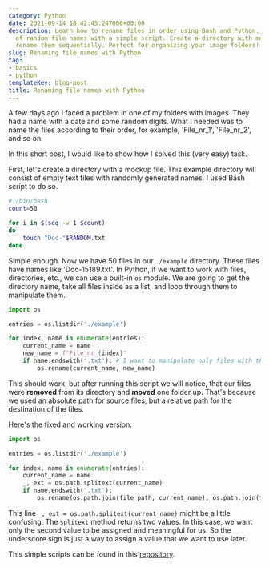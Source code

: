 ```yaml
---
category: Python
date: 2021-09-14 18:42:45.247000+00:00
description: Learn how to rename files in order using Bash and Python. Solve the problem
  of random file names with a simple script. Create a directory with mock files and
  rename them sequentially. Perfect for organizing your image folders!
slug: Renaming file names with Python
tag:
- basics
- python
templateKey: blog-post
title: Renaming file names with Python
---
```


A few days ago I faced a problem in one of my folders with images. They had a name with a date and some random digits. What I needed was to name the files according to their order, for example, 'File_nr_1', 'File_nr_2', and so on.

In this short post, I would like to show how I solved this (very easy) task.

First, let's create a directory with a mockup file. This example directory will consist of empty text files with randomly generated names. I used Bash script to do so.

```bash
#!/bin/bash
count=50

for i in $(seq -w 1 $count)
do
    touch "Doc-"$RANDOM.txt
done
```

Simple enough. Now we have 50 files in our `./example` directory. These files have names like 'Doc-15189.txt'.
In Python, if we want to work with files, directories, etc., we can use a built-in `os` module. We are going to get the directory name, take all files inside as a list, and loop through them to manipulate them.

```python
import os

entries = os.listdir('./example')

for index, name in enumerate(entries):
    current_name = name
    new_name = f"File_nr_{index}"
    if name.endswith('.txt'): # I want to manipulate only files with this extension
        os.rename(current_name, new_name)
```

This should work, but after running this script we will notice, that our files were __removed__ from its directory and __moved__ one folder up. That's because we used an absolute path for source files, but a relative path for the destination of the files.

Here's the fixed and working version:
```python
import os

entries = os.listdir('./example')

for index, name in enumerate(entries):
    current_name = name
    _, ext = os.path.splitext(current_name)
    if name.endswith('.txt'):
        os.rename(os.path.join(file_path, current_name), os.path.join(file_path, str(index) + ext))
```

This line `_, ext = os.path.splitext(current_name)` might be a little confusing. The `splitext` method returns two values. In this case, we want only the second value to be assigned and meaningful for us. So the underscore sign is just a way to assign a value that we want to use later.

This simple scripts can be found in this <a href="https://github.com/icelandico/python_Scripts/tree/master/directory_namer">repository</a>.